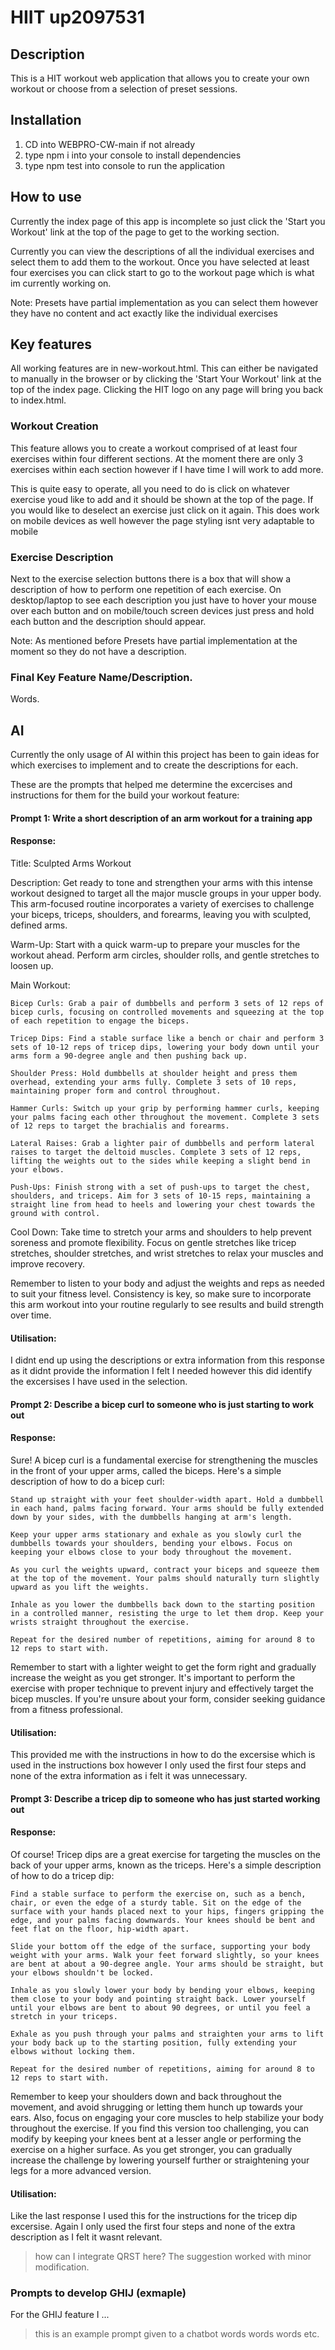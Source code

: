 # HIIT up2097531

## Description
This is a HIT workout web application that allows you to create your own workout or choose from a selection of preset sessions.

## Installation
1. CD into WEBPRO-CW-main if not already
2. type npm i into your console to install dependencies
3. type npm test into console to run the application

## How to use
Currently the index page of this app is incomplete so just click the 'Start you Workout' link at the top of the page to get to the working section.

Currently you can view the descriptions of all the individual exercises and select them to add them to the workout. Once you have selected at least four exercises you can click start to go to the workout page which is what im currently working on.

Note: Presets have partial implementation as you can select them however they have no content and act exactly like the individual exercises
## Key features
All working features are in new-workout.html. This can either be navigated to manually in the browser or by clicking the 'Start Your Workout' link at the top of the index page. Clicking the HIT logo on any page will bring you back to index.html.

### Workout Creation
This feature allows you to create a workout comprised of at least four exercises within four different sections. At the moment there are only 3 exercises within each section however if I have time I will work to add more.

This is quite easy to operate, all you need to do is click on whatever exercise youd like to add and it should be shown at the top of the page. If you would like to deselect an exercise just click on it again. This does work on mobile devices as well however the page styling isnt very adaptable to mobile

### Exercise Description
Next to the exercise selection buttons there is a box that will show a description of how to perform one repetition of each exercise. On desktop/laptop to see each description you just have to hover your mouse over each button and on mobile/touch screen devices just press and hold each button and the description should appear. 

Note: As mentioned before Presets have partial implementation at the moment so they do not have a description.

### Final Key Feature Name/Description.
Words.

## AI
Currently the only usage of AI within this project has been to gain ideas for which exercises to implement and to create the descriptions for each.

These are the prompts that helped me determine the excercises and instructions for them for the build your workout feature:

####  Prompt 1: Write a short description of an arm workout for a training app

#### Response:
Title: Sculpted Arms Workout

Description:
Get ready to tone and strengthen your arms with this intense workout designed to target all the major muscle groups in your upper body. This arm-focused routine incorporates a variety of exercises to challenge your biceps, triceps, shoulders, and forearms, leaving you with sculpted, defined arms.

Warm-Up:
Start with a quick warm-up to prepare your muscles for the workout ahead. Perform arm circles, shoulder rolls, and gentle stretches to loosen up.

Main Workout:

    Bicep Curls: Grab a pair of dumbbells and perform 3 sets of 12 reps of bicep curls, focusing on controlled movements and squeezing at the top of each repetition to engage the biceps.

    Tricep Dips: Find a stable surface like a bench or chair and perform 3 sets of 10-12 reps of tricep dips, lowering your body down until your arms form a 90-degree angle and then pushing back up.

    Shoulder Press: Hold dumbbells at shoulder height and press them overhead, extending your arms fully. Complete 3 sets of 10 reps, maintaining proper form and control throughout.

    Hammer Curls: Switch up your grip by performing hammer curls, keeping your palms facing each other throughout the movement. Complete 3 sets of 12 reps to target the brachialis and forearms.

    Lateral Raises: Grab a lighter pair of dumbbells and perform lateral raises to target the deltoid muscles. Complete 3 sets of 12 reps, lifting the weights out to the sides while keeping a slight bend in your elbows.

    Push-Ups: Finish strong with a set of push-ups to target the chest, shoulders, and triceps. Aim for 3 sets of 10-15 reps, maintaining a straight line from head to heels and lowering your chest towards the ground with control.

Cool Down:
Take time to stretch your arms and shoulders to help prevent soreness and promote flexibility. Focus on gentle stretches like tricep stretches, shoulder stretches, and wrist stretches to relax your muscles and improve recovery.

Remember to listen to your body and adjust the weights and reps as needed to suit your fitness level. Consistency is key, so make sure to incorporate this arm workout into your routine regularly to see results and build strength over time.

#### Utilisation:
I didnt end up using the descriptions or extra information from this response as it didnt provide the information I felt I needed however this did identify the excersises I have used in the selection.

####  Prompt 2: Describe a bicep curl to someone who is just starting to work out

#### Response:
Sure! A bicep curl is a fundamental exercise for strengthening the muscles in the front of your upper arms, called the biceps. Here's a simple description of how to do a bicep curl:

    Stand up straight with your feet shoulder-width apart. Hold a dumbbell in each hand, palms facing forward. Your arms should be fully extended down by your sides, with the dumbbells hanging at arm's length.

    Keep your upper arms stationary and exhale as you slowly curl the dumbbells towards your shoulders, bending your elbows. Focus on keeping your elbows close to your body throughout the movement.

    As you curl the weights upward, contract your biceps and squeeze them at the top of the movement. Your palms should naturally turn slightly upward as you lift the weights.

    Inhale as you lower the dumbbells back down to the starting position in a controlled manner, resisting the urge to let them drop. Keep your wrists straight throughout the exercise.

    Repeat for the desired number of repetitions, aiming for around 8 to 12 reps to start with.

Remember to start with a lighter weight to get the form right and gradually increase the weight as you get stronger. It's important to perform the exercise with proper technique to prevent injury and effectively target the bicep muscles. If you're unsure about your form, consider seeking guidance from a fitness professional.

#### Utilisation: 
This provided me with the instructions in how to do the excersise which is used in the instructions box however I only used the first four steps and none of the extra information as i felt it was unnecessary.

#### Prompt 3: Describe a tricep dip to someone who has just started working out

#### Response:
Of course! Tricep dips are a great exercise for targeting the muscles on the back of your upper arms, known as the triceps. Here's a simple description of how to do a tricep dip:

    Find a stable surface to perform the exercise on, such as a bench, chair, or even the edge of a sturdy table. Sit on the edge of the surface with your hands placed next to your hips, fingers gripping the edge, and your palms facing downwards. Your knees should be bent and feet flat on the floor, hip-width apart.

    Slide your bottom off the edge of the surface, supporting your body weight with your arms. Walk your feet forward slightly, so your knees are bent at about a 90-degree angle. Your arms should be straight, but your elbows shouldn't be locked.

    Inhale as you slowly lower your body by bending your elbows, keeping them close to your body and pointing straight back. Lower yourself until your elbows are bent to about 90 degrees, or until you feel a stretch in your triceps.

    Exhale as you push through your palms and straighten your arms to lift your body back up to the starting position, fully extending your elbows without locking them.

    Repeat for the desired number of repetitions, aiming for around 8 to 12 reps to start with.

Remember to keep your shoulders down and back throughout the movement, and avoid shrugging or letting them hunch up towards your ears. Also, focus on engaging your core muscles to help stabilize your body throughout the exercise. If you find this version too challenging, you can modify by keeping your knees bent at a lesser angle or performing the exercise on a higher surface. As you get stronger, you can gradually increase the challenge by lowering yourself further or straightening your legs for a more advanced version.

#### Utilisation:
Like the last response I used this for the instructions for the tricep dip excersise. Again I only used the first four steps and none of the extra description as I felt it wasnt relevant.

>  how can I integrate QRST here?
The suggestion worked with minor modification.

### Prompts to develop GHIJ (exmaple)
For the GHIJ feature I ...

>  this is an example prompt given to a chatbot
words words words etc.
